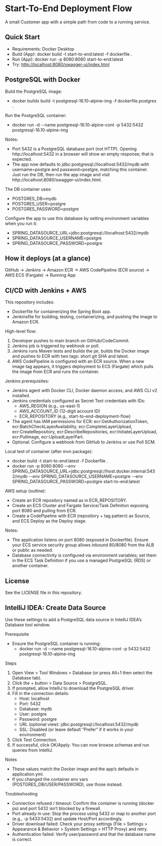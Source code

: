 # Start-To-End Deployment Flow

A small Customer app with a simple path from code to a running service.


## Quick Start
- Requirements: Docker Desktop
- Build (App): docker build -t start-to-end:latest -f dockerfile .
- Run (App): docker run -p 8080:8080 start-to-end:latest
- Try: <http://localhost:8080/swagger-ui/index.html>

## PostgreSQL with Docker
Build the PostgreSQL image:
- docker buildx build -t postgresql-16.10-alpine-img -f dockerfile.postgres .

Run the PostgreSQL container:
- docker run -d --name postgresql-16.10-alpine-cont -p 5432:5432 postgresql-16.10-alpine-img

Notes:
- Port 5432 is a PostgreSQL database port (not HTTP). Opening http://localhost:5432 in a browser will show an empty response; that is expected.
- The app now defaults to jdbc:postgresql://localhost:5432/mydb with username=postgre and password=postgre, matching this container. Just run the DB, then run the app image and visit http://localhost:8080/swagger-ui/index.html.

The DB container uses:
- POSTGRES_DB=mydb
- POSTGRES_USER=postgre
- POSTGRES_PASSWORD=postgre

Configure the app to use this database by setting environment variables when you run it:
- SPRING_DATASOURCE_URL=jdbc:postgresql://localhost:5432/mydb
- SPRING_DATASOURCE_USERNAME=postgre
- SPRING_DATASOURCE_PASSWORD=postgre

## How it deploys (at a glance)
GitHub → Jenkins → Amazon ECR → AWS CodePipeline (ECR source) → AWS ECS (Fargate) → Running App


## CI/CD with Jenkins + AWS
This repository includes:
- Dockerfile for containerizing the Spring Boot app.
- Jenkinsfile for building, testing, containerizing, and pushing the image to Amazon ECR.

High-level flow:
1. Developer pushes to main branch on GitHub/CodeCommit.
2. Jenkins job is triggered by webhook or poll.
3. Jenkins runs Maven tests and builds the jar, builds the Docker image and pushes to ECR with two tags: short git SHA and latest.
4. AWS CodePipeline is configured with an ECR source. When a new image tag appears, it triggers deployment to ECS (Fargate) which pulls the image from ECR and runs the container.

Jenkins prerequisites:
- Jenkins agent with Docker CLI, Docker daemon access, and AWS CLI v2 installed.
- Jenkins credentials configured as Secret Text credentials with IDs:
  - AWS_REGION (e.g., us-east-1)
  - AWS_ACCOUNT_ID (12-digit account ID)
  - ECR_REPOSITORY (e.g., start-to-end-deployment-flow)
- The agent has IAM permissions for ECR: ecr:GetAuthorizationToken, ecr:BatchCheckLayerAvailability, ecr:CompleteLayerUpload, ecr:CreateRepository, ecr:DescribeRepositories, ecr:InitiateLayerUpload, ecr:PutImage, ecr:UploadLayerPart.
- Optional: Configure a webhook from GitHub to Jenkins or use Poll SCM.

Local test of container (after mvn package):
- docker build -t start-to-end:latest -f Dockerfile .
- docker run -p 8080:8080 --env SPRING_DATASOURCE_URL=jdbc:postgresql://host.docker.internal:5432/mydb --env SPRING_DATASOURCE_USERNAME=postgre --env SPRING_DATASOURCE_PASSWORD=postgre start-to-end:latest

AWS setup (outline):
- Create an ECR repository named as in ECR_REPOSITORY.
- Create an ECS Cluster and Fargate Service/Task Definition exposing port 8080 and pulling from ECR.
- Create a CodePipeline with ECR (repository + tag pattern) as Source, and ECS Deploy as the Deploy stage.

Notes:
- The application listens on port 8080 (exposed in Dockerfile). Ensure your ECS service security group allows inbound 80/8080 from the ALB or public as needed.
- Database connectivity is configured via environment variables; set them in the ECS Task Definition if you use a managed PostgreSQL (RDS) or another container.

## License
See the LICENSE file in this repository.


## IntelliJ IDEA: Create Data Source
Use these settings to add a PostgreSQL data source in IntelliJ IDEA’s Database tool window.

Prerequisite
- Ensure the PostgreSQL container is running:
  - docker run -d --name postgresql-16.10-alpine-cont -p 5432:5432 postgresql-16.10-alpine-img

Steps
1. Open View > Tool Windows > Database (or press Alt+1 then select the Database tab).
2. Click the + button > Data Source > PostgreSQL.
3. If prompted, allow IntelliJ to download the PostgreSQL driver.
4. Fill in the connection details:
   - Host: localhost
   - Port: 5432
   - Database: mydb
   - User: postgre
   - Password: postgre
   - URL (optional view): jdbc:postgresql://localhost:5432/mydb
   - SSL: Disabled (or leave default “Prefer” if it works in your environment)
5. Click Test Connection.
6. If successful, click OK/Apply. You can now browse schemas and run queries from IntelliJ.

Notes
- These values match the Docker image and the app’s defaults in application.yml.
- If you changed the container env vars (POSTGRES_DB/USER/PASSWORD), use those instead.

Troubleshooting
- Connection refused / timeout: Confirm the container is running (docker ps) and port 5432 isn’t blocked by a firewall.
- Port already in use: Stop the process using 5432 or map to another port (e.g., -p 5433:5432) and update Host/Port accordingly.
- Driver download failed: Check your proxy settings (File > Settings > Appearance & Behavior > System Settings > HTTP Proxy) and retry.
- Authentication failed: Verify user/password and that the database name is correct.
